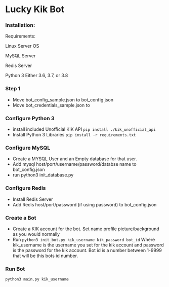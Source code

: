 # Lucky Kik Bot




### Installation:

Requirements:

Linux Server OS

MySQL Server

Redis Server

Python 3 Either 3.6, 3.7, or 3.8


### Step 1
- Move bot_config_sample.json to bot_config.json
- Move bot_credentials_sample.json to 


### Configure Python 3
- install included Unofficial KIK API
```pip install ./kik_unofficial_api```
- Install Python 3 Libraries ```pip install -r requirements.txt```



### Configure MySQL
- Create a MYSQL User and an Empty database for that user. 
- Add mysql host/port/username/password/databse name to bot_config.json
- run python3 init_database.py



### Configure Redis
- Install Redis Server
- Add Redis host/port/password (if using password) to bot_config.json




### Create a Bot

- Create a KIK account for the bot. Set name profile picture/background as you would normally
- Run ```python3 init_bot.py kik_username kik_password bot_id```
Where kik_username is the username you set for the kik account and password is the password for the kik account. Bot id is a number between 1-9999 that will be this bots id number.




### Run Bot
```python3 main.py kik_username```


